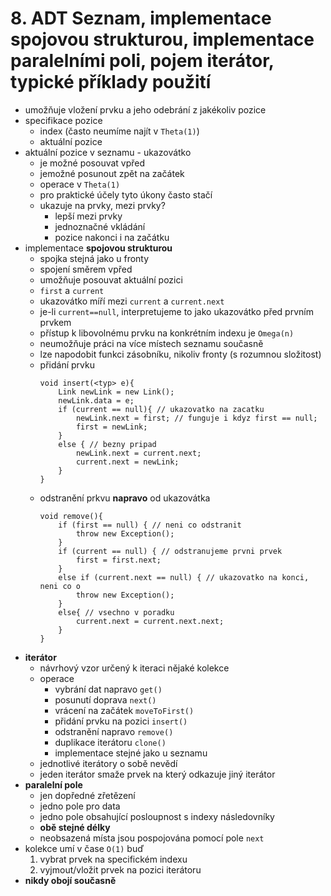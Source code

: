 # 8. ADT Seznam, implementace spojovou strukturou, implementace paralelními poli, pojem iterátor, typické příklady použití

- umožňuje vložení prvku a jeho odebrání z jakékoliv pozice
- specifikace pozice
    - index (často neumíme najít v `Theta(1)`)
    - aktuální pozice
- aktuální pozice v seznamu - ukazovátko
    - je možné posouvat vpřed
    - jemožné posunout zpět na začátek
    - operace v `Theta(1)`
    - pro praktické účely tyto úkony často stačí
    - ukazuje na prvky, mezi prvky?
        - lepší mezi prvky
        - jednoznačné vkládání
        - pozice nakonci i na začátku
- implementace **spojovou strukturou**
    - spojka stejná jako u fronty
    - spojení směrem vpřed
    - umožňuje posouvat aktuální pozici
    - `first` a `current`
    - ukazovátko míří mezi `current` a `current.next`
    - je-li `current==null`, interpretujeme to jako ukazovátko před prvním prvkem
    - přístup k libovolnému prvku na konkrétním indexu je `Omega(n)`
    - neumožňuje práci na více místech seznamu současně
    - lze napodobit funkci zásobníku, nikoliv fronty (s rozumnou složitost)
    - přidání prvku
        ```
        void insert(<typ> e){
            Link newLink = new Link();
            newLink.data = e;
            if (current == null){ // ukazovatko na zacatku
                newLink.next = first; // funguje i kdyz first == null;
                first = newLink;
            }
            else { // bezny pripad
                newLink.next = current.next;
                current.next = newLink;
            }
        }
        ```
    - odstranění prkvu **napravo** od ukazovátka
        ```
        void remove(){
            if (first == null) { // neni co odstranit
                throw new Exception();
            }
            if (current == null) { // odstranujeme prvni prvek
                first = first.next;
            }
            else if (current.next == null) { // ukazovatko na konci, neni co o
                throw new Exception();
            }
            else{ // vsechno v poradku
                current.next = current.next.next;
            }
        }
        ```
- **iterátor**
    - návrhový vzor určený k iteraci nějaké kolekce
    - operace
        - vybrání dat napravo `get()`
        - posunutí doprava `next()`
        - vrácení na začátek `moveToFirst()`
        - přidání prvku na pozici `insert()`
        - odstranění napravo `remove()`
        - duplikace iterátoru `clone()`
        - implementace stejné jako u seznamu
    - jednotlivé iterátory o sobě nevědí
    - jeden iterátor smaže prvek na který odkazuje jiný iterátor
- **paralelní pole**
    - jen dopředné zřetězení
    - jedno pole pro data
    - jedno pole obsahující posloupnost s indexy následovníky 
    - **obě stejné délky**
    - neobsazená místa jsou pospojována pomocí pole `next`
- kolekce umí v čase `O(1)` buď
    1. vybrat prvek na specifickém indexu
    2. vyjmout/vložit prvek na pozici iterátoru
- **nikdy obojí současně**

